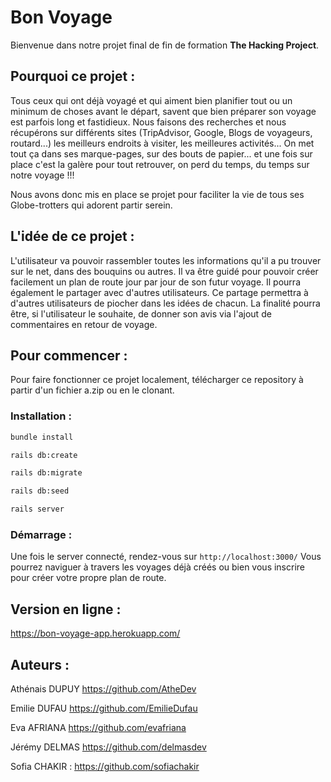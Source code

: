 # Bon Voyage

Bienvenue dans notre projet final de fin de formation **The Hacking Project**.

## Pourquoi ce projet :
Tous ceux qui ont déjà voyagé et qui aiment bien planifier tout ou un minimum de choses avant le départ, savent que bien préparer son voyage est parfois long et fastidieux. Nous faisons des recherches et nous récupérons sur différents sites (TripAdvisor, Google, Blogs de voyageurs, routard...) les meilleurs endroits à visiter, les meilleures activités... On met tout ça dans ses marque-pages, sur des bouts de papier... et une fois sur place c'est la galère pour tout retrouver, on perd du temps, du temps sur notre voyage !!!

Nous avons donc mis en place se projet pour faciliter la vie  de tous ses Globe-trotters qui adorent partir serein.

## L'idée de ce projet :
L'utilisateur va pouvoir rassembler toutes les informations qu'il a pu trouver sur le net, dans des  bouquins ou autres. Il va être guidé pour pouvoir créer facilement un plan de route jour par jour de son futur voyage.  Il pourra également le partager avec d'autres utilisateurs.
Ce partage permettra à d'autres utilisateurs de piocher dans les idées de chacun.
La finalité pourra être, si l'utilisateur le souhaite, de donner son avis via l'ajout de commentaires en retour de voyage.

## Pour commencer :
Pour faire fonctionner ce projet localement, télécharger ce repository à partir d'un fichier a.zip ou en le clonant.

### Installation :
```bash
bundle install
```
```bash
rails db:create
```
```bash
rails db:migrate
```
```bash
rails db:seed
```
```bash
rails server
```
### Démarrage :
Une fois le server connecté, rendez-vous sur   ```http://localhost:3000/```
Vous pourrez naviguer à travers les voyages déjà créés ou bien vous inscrire pour créer votre propre plan de route.

## Version en ligne :

https://bon-voyage-app.herokuapp.com/

## Auteurs :
Athénais DUPUY https://github.com/AtheDev

Emilie DUFAU https://github.com/EmilieDufau

Eva AFRIANA https://github.com/evafriana

Jérémy DELMAS https://github.com/delmasdev

Sofia CHAKIR : https://github.com/sofiachakir